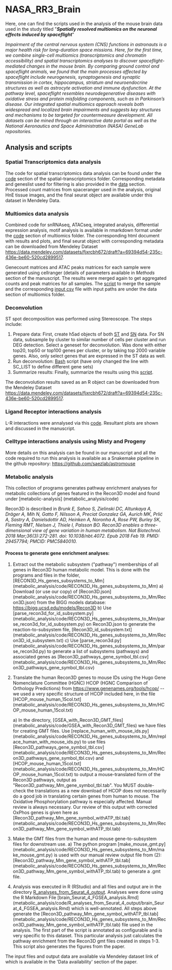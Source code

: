 # NASA_RR3_Brain
Here, one can find the scripts used in the analysis of the mouse brain data used in the study titled "**_Spatially resolved multiomics on the neuronal effects induced by spaceflight_**"

*Impairment of the central nervous system (CNS) functions in astronauts is a major health risk for long-duration space missions. Here, for the first time, we combine single-cell multiomics (transcriptomics and chromatin accessibility) and spatial transcriptomics analyses to discover spaceflight-mediated changes in the mouse brain. By comparing ground control and spaceflight animals, we found that the main processes affected by spaceflight include neurogenesis, synaptogenesis and synaptic transmission in cortex, hippocampus, striatum and neuroendocrine structures as well as astrocyte activation and immune dysfunction. At the pathway level, spaceflight resembles neurodegenerative diseases with oxidative stress and protein misfolding components, such as in Parkinson’s disease. Our integrated spatial multiomics approach reveals both widespread and localized brain impairments and suggests key structures and mechanisms to be targeted for countermeasure development. All datasets can be mined through an interactive data portal as well as the National Aeronautics and Space Administration (NASA) GeneLab repositories.*

## Analysis and scripts

### Spatial Transcriptomics data analysis
The code for spatial transcriptomics data analysis can be found under the [code](spatial-transcriptomics/code/RR3_brain_ST_clustering.Rmd) section of the spatial-transcriptomics folder. Corresponding metadata and geneslist used for filtering is also provided in the [data](spatial-transcriptomics/data) section.
Processed count matrices from spaceranger used in the analysis, original HnE tissue images, and the final seurat object are available under this dataset in Mendeley Data.

### Multiomics data analysis
Combined code for snRNAseq, ATACseq, integrated analysis, differential expression analysis, motif analysis is available in rmarkdown format under the [code](multiomics/code/real_data_B_multiomics_20230404.rmd) section of multiomics folder. The corresponding html document with results and plots, and final seurat object with corresponding metadata can be downloaded from Mendeley Dataset https://data.mendeley.com/datasets/fjxrcbh672/draft?a=69394d54-235c-436e-be60-520cd2899517.

Genecount matrices and ATAC peaks matrices for each sample were generated using cellranger (details of parameters available in *Methods* section of the manuscript. The results were merged again to get aggregated counts and peak matrices for all samples. The [script](multiomics/data/run_merge_brain.sh) to merge the sample and the corresponding [input csv](multiomics/data/libraries_brain.csv) file with input paths are under the data section of multiomics folder.

### Deconvolution
ST spot decomposition was performed using Stereoscope. The steps include:
1. Prepare data: First, create h5ad objects of both [ST](prep_st_brain_220512_for_deconv.Rmd) and [SN](deconvolution-stereoscope/code/prep_sc_data_for_deconv_brain_220609.Rmd) data. For SN data, subsample by cluster to similar number of cells per cluster and run DEG detection. Select a geneset for deconvolution. Was done with either top20, top50 or top100 genes per cluster, or by taking top 2000 variable genes. Also, only select genes that are expressed in the ST data as well.
2. Run deconvolution: [Bash](deconvolution-stereoscope/code/run_stereoscope_brain_220609.bash) script (have only changed the line with SC_LIST to define different gene sets)
3. Summarize results: Finally, summarize the results using this [script](deconvolution-stereoscope/code/summary_stereoscope_brain_220609.Rmd).

The deconvolution results saved as an R object can be downloaded from the Mendeley Dataset https://data.mendeley.com/datasets/fjxrcbh672/draft?a=69394d54-235c-436e-be60-520cd2899517.

### Ligand Receptor interactions analysis
L-R interactions were annalysed via this [code](L-R_interactions/code/L_R_Brain.Rmd). Resultant plots are shown and discussed in the manuscript.

### Celltype interactions analysis using Misty and Progeny
More details on this analysis can be found in our manuscript and all the code required to run this analysis is available as a Snakemake pipeline in the github repository: https://github.com/saezlab/astromouse

### Metabolic analysis
This collection of programs generates pathway enrichment analyses for metabolic collections of genes featured in the Recon3D model and found under [metabolic-analysis] (metabolic_analysis/code)

Recon3D is described in *Brunk E, Sahoo S, Zielinski DC, Altunkaya A, Dräger A, Mih N, Gatto F, Nilsson A, Preciat Gonzalez GA, Aurich MK, Prlić A, Sastry A, Danielsdottir AD, Heinken A, Noronha A, Rose PW, Burley SK, Fleming RMT, Nielsen J, Thiele I, Palsson BO. Recon3D enables a three-dimensional view of gene variation in human metabolism. Nat Biotechnol. 2018 Mar;36(3):272-281. doi: 10.1038/nbt.4072. Epub 2018 Feb 19. PMID: 29457794; PMCID: PMC5840010.*

#### Process to generate gene enrichment analyses:

1. Extract out the metabolic subsystem ("pathway") memberships of all genes in Recon3D human metabolic model. This is done with the programs and files in the folder, [RECON3D_Hs_genes_subsystems_to_Mm] (metabolic_analysis/code/RECON3D_Hs_genes_subsystems_to_Mm)
	a) Download (or use our copy) of [Recon3D.json] (metabolic_analysis/code/RECON3D_Hs_genes_subsystems_to_Mm/Recon3D.json) from the BIGG models database: https://bigg.ucsd.edu/models/Recon3D
	b) Use [parse_recon3d_for_id_subsystem.py] (metabolic_analysis/code/RECON3D_Hs_genes_subsystems_to_Mm/parse_recon3d_for_id_subsystem.py) on Recon3D.json to generate the reaction-to-subsystem file, [Recon3D_id_subsystem.txt] (metabolic_analysis/code/RECON3D_Hs_genes_subsystems_to_Mm/Recon3D_id_subsystem.txt)
	c) Use [parse_recon3d.py] (metabolic_analysis/code/RECON3D_Hs_genes_subsystems_to_Mm/parse_recon3d.py) to generate a list of subsystems (pathways) and associated genes as [Recon3D_pathways_gene_symbol_tbl.csv] (metabolic_analysis/code/RECON3D_Hs_genes_subsystems_to_Mm/Recon3D_pathways_gene_symbol_tbl.csv)
2. Translate the human Recon3D genes to mouse IDs using the Hugo Gene Nomenclature Committee (HGNC) HCOP (HGNC Comparison of Orthology Predictions) from https://www.genenames.org/tools/hcop/ -- we used a very specific structure of HCOP included here, in the file [HCOP_mouse_human_15col.txt] (metabolic_analysis/code/RECON3D_Hs_genes_subsystems_to_Mm/HCOP_mouse_human_15col.txt)

	a) In the directory, [GSEA_with_Recon3D_GMT_files] (metabolic_analysis/code/GSEA_with_Recon3D_GMT_files) we have files for creating GMT files. Use [replace_human_with_mouse_ids.py] (metabolic_analysis/code/RECON3D_Hs_genes_subsystems_to_Mm/replace_human_with_mouse_ids.py) to use files [Recon3D_pathways_gene_symbol_tbl.csv] (metabolic_analysis/code/RECON3D_Hs_genes_subsystems_to_Mm/Recon3D_pathways_gene_symbol_tbl.csv) and [HCOP_mouse_human_15col.txt] (metabolic_analysis/code/RECON3D_Hs_genes_subsystems_to_Mm/HCOP_mouse_human_15col.txt) to output a mouse-translated form of the Recon3D pathways, output as "Recon3D_pathway_Mm_gene_symbol_tbl.tab". You MUST double-check the translations as a new download of HCOP does not necessarily do a good job in translating certain genes from human to mouse. The Oxidative Phosphorylation pathway is especially affected. Manual review is always necessary. Our review of this output with corrected OxPhos genes is given here as [Recon3D_pathway_Mm_gene_symbol_withATP_tbl.tab] (metabolic_analysis/code/RECON3D_Hs_genes_subsystems_to_Mm/Recon3D_pathway_Mm_gene_symbol_withATP_tbl.tab)
3. Make the GMT files from the human and mouse gene-to-subsystem files for downstream use.
	a) The python program  [make_mouse_gmt.py] (metabolic_analysis/code/RECON3D_Hs_genes_subsystems_to_Mm/make_mouse_gmt.py) is used with our manual review output file from (2): [Recon3D_pathway_Mm_gene_symbol_withATP_tbl.tab] (metabolic_analysis/code/RECON3D_Hs_genes_subsystems_to_Mm/Recon3D_pathway_Mm_gene_symbol_withATP_tbl.tab) to generate a .gmt file.
4. Analysis was executed in R (RStudio) and all files and output are in the directory [R_analyses_from_Seurat_4_output](metabolic_analysis/code/R_analyses_from_Seurat_4_output). Analyses were done using the R Markdown File [brain_Seurat_4_FGSEA_analysis.Rmd] (metabolic_analysis/code/R_analyses_from_Seurat_4_output/brain_Seurat_4_FGSEA_analysis.Rmd) which is well-annotated. All steps above generate the [Recon3D_pathway_Mm_gene_symbol_withATP_tbl.tab] (metabolic_analysis/code/RECON3D_Hs_genes_subsystems_to_Mm/Recon3D_pathway_Mm_gene_symbol_withATP_tbl.tab) file used in the analysis. The first part of the script is annotated as configurable and is very specific to this dataset. This particular analysis just calculates the pathway enrichment from the Recon3D gmt files created in steps 1-3.
This script also generates the figures from the paper.

The input files and output data are available via Mendeley dataset link of which is available in the 'Data availability' section of the paper. 



